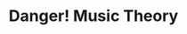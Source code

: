 ---
title: Danger! Music Theory
url: https://jimmymcbride.github.io/DANGER-Music-Theory/cmajkey.html
github: https://github.com/JimmyMcBride/DANGER-Music-Theory
youTube:
img: https://i.imgur.com/V0nd1I8.jpg
description: A website I built to hold an introductory lesson on music theory and how it relates to the guitar. One of my earliest coding projects. I cover the major and minor scales.
---